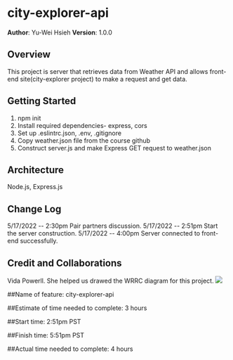 # city-explorer-api
**Author**: Yu-Wei Hsieh
**Version**: 1.0.0 

## Overview
This project is server that retrieves data from Weather API and allows front-end site(city-explorer project) to make a request and get data.

## Getting Started
1. npm init
2. Install required  dependencies- express, cors
3. Set up .eslintrc.json, .env, .gitignore
4. Copy weather.json file from the course github
5. Construct server.js and make Express GET request to weather.json 

## Architecture
Node.js, Express.js

## Change Log
5/17/2022 -- 2:30pm Pair partners discussion.
5/17/2022 -- 2:51pm Start the server construction.
5/17/2022 -- 4:00pm Server connected to front-end successfully.

## Credit and Collaborations
Vida Powerll. She helped us drawed the WRRC diagram for this project.
<img src="https://imgur.com/QfFbSnU"><img>


##Name of feature: city-explorer-api

##Estimate of time needed to complete: 3 hours

##Start time: 2:51pm PST

##Finish time: 5:51pm PST

##Actual time needed to complete: 4 hours
